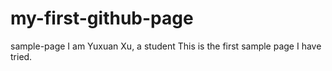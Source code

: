 # my-first-github-page
 sample-page
I am Yuxuan Xu, a student
This is the first sample page I have tried.

